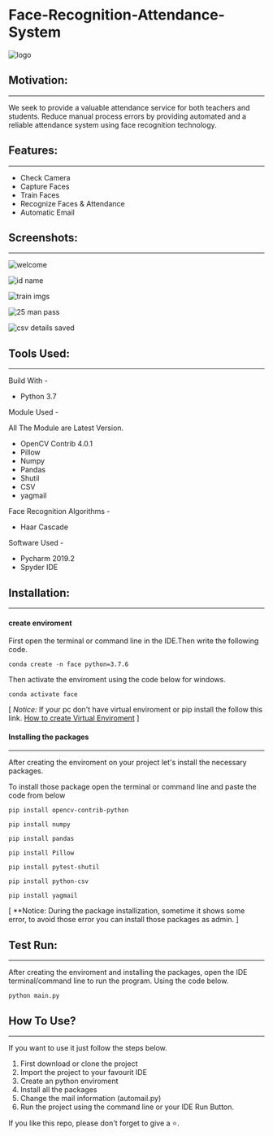 # Face-Recognition-Attendance-System

![logo](https://user-images.githubusercontent.com/61036755/95672993-97023f80-0bc2-11eb-9d99-2abbb8c5d85e.jpg)


## Motivation:
----------------------------
We seek to provide a valuable attendance service for both teachers and students. Reduce manual process errors by providing automated and a reliable attendance system using face recognition technology.

## Features:
---------------------------
* Check Camera
* Capture Faces
* Train Faces
* Recognize Faces & Attendance
* Automatic Email

## Screenshots:
-----------------------------------
![welcome](https://user-images.githubusercontent.com/61036755/95672925-3b37b680-0bc2-11eb-96c3-cbd0efb3b566.png)

![id name](https://user-images.githubusercontent.com/61036755/95672930-412d9780-0bc2-11eb-945b-e524c0482dd7.png)

![train imgs](https://user-images.githubusercontent.com/61036755/95672932-42f75b00-0bc2-11eb-9c06-1257af93166b.png)

![25 man pass](https://user-images.githubusercontent.com/61036755/95672933-4559b500-0bc2-11eb-9d86-31d705035282.png)

![csv details saved](https://user-images.githubusercontent.com/61036755/95672937-47bc0f00-0bc2-11eb-8460-fd448e5fcc9f.png)


## Tools Used:
--------------------------
Build With - 
* Python 3.7

Module Used -

All The Module are Latest Version.
* OpenCV Contrib 4.0.1
* Pillow
* Numpy
* Pandas
* Shutil
* CSV
* yagmail


Face Recognition Algorithms -
* Haar Cascade

Software Used -
* Pycharm 2019.2
* Spyder IDE

## Installation:
-----------------------------------
#### create enviroment 
First open the terminal or command line in the IDE.Then write the following code.
```
conda create -n face python=3.7.6
```
Then activate the enviroment using the code below for windows.
```
conda activate face
```
[ *Notice:*
If your pc don't have virtual enviroment or pip install the follow this link.
[How to create Virtual Enviroment](https://packaging.python.org/guides/installing-using-pip-and-virtual-environments/) ]

#### Installing the packages
--------------------------------------------------

After creating the enviroment on your project let's install the necessary packages. 

To install those package open the terminal or command line and paste the code from below

```
pip install opencv-contrib-python
```
```
pip install numpy
```
```
pip install pandas
```
```
pip install Pillow
```
```
pip install pytest-shutil
```
```
pip install python-csv
```
```
pip install yagmail
```

[ **Notice: During the package installization, sometime it shows some error, to avoid those error you can install those packages as admin. ]

## Test Run:
-----------------------
After creating the enviroment and installing the packages, open the IDE terminal/command line to run the program. Using the code below.

```
python main.py
```

## How To Use?
----------------------
If you want to use it just follow the steps below.

1. First download or clone the project
2. Import the project to your favourit IDE
3. Create an python enviroment
4. Install all the packages 
5. Change the mail information (automail.py)
6. Run the project using the command line or your IDE Run Button.


If you like this repo, please don't forget to give a ⭐.

